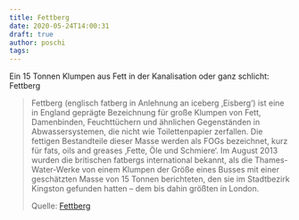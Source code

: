 ```yaml
---
title: Fettberg
date: 2020-05-24T14:00:31
draft: true
author: poschi
tags: 
---
```


Ein 15 Tonnen Klumpen aus Fett in der Kanalisation oder ganz schlicht: Fettberg

> Fettberg (englisch fatberg in Anlehnung an iceberg  ‚Eisberg‘) ist eine in
> England geprägte Bezeichnung für große Klumpen von Fett, Damenbinden,
> Feuchttüchern und ähnlichen Gegenständen in Abwassersystemen, die nicht wie
> Toilettenpapier zerfallen. Die fettigen Bestandteile dieser Masse werden als
> FOGs bezeichnet, kurz für fats, oils and greases  ‚Fette, Öle und Schmiere‘. Im
> August 2013 wurden die britischen fatbergs international bekannt, als die
> Thames-Water-Werke von einem Klumpen der Größe eines Busses mit einer
> geschätzten Masse von 15 Tonnen berichteten, den sie im Stadtbezirk Kingston
> gefunden hatten – dem bis dahin größten in London.
>
> Quelle: [Fettberg](https://de.wikipedia.org/wiki/Fettberg)
